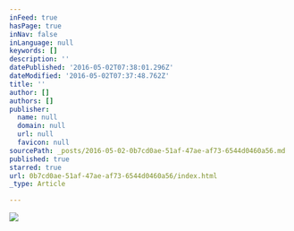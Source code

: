 ```yaml
---
inFeed: true
hasPage: true
inNav: false
inLanguage: null
keywords: []
description: ''
datePublished: '2016-05-02T07:38:01.296Z'
dateModified: '2016-05-02T07:37:48.762Z'
title: ''
author: []
authors: []
publisher:
  name: null
  domain: null
  url: null
  favicon: null
sourcePath: _posts/2016-05-02-0b7cd0ae-51af-47ae-af73-6544d0460a56.md
published: true
starred: true
url: 0b7cd0ae-51af-47ae-af73-6544d0460a56/index.html
_type: Article

---
```

![](https://the-grid-user-content.s3-us-west-2.amazonaws.com/ddfa6431-46cd-43b9-9337-fb9fbd1fb448.png)